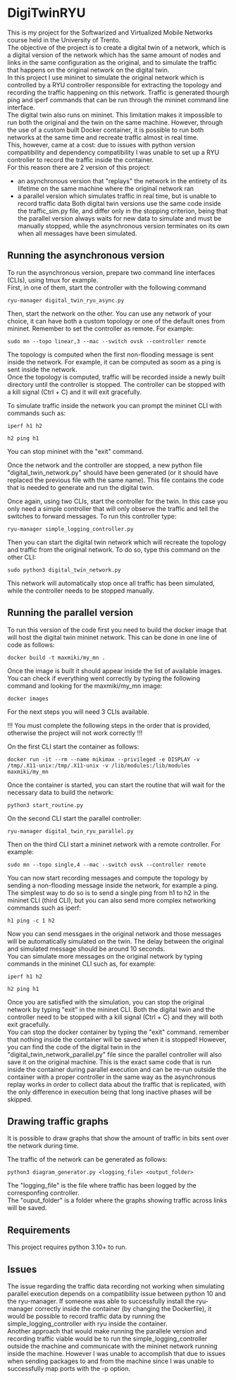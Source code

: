 # DigiTwinRYU

This is my project for the Softwarized and Virtualized Mobile Networks course held in the University of Trento.<br>
The objective of the project is to create a digital twin of a network, which is a digital version of the network which has the same amount of nodes and links in the same configuration as the original, and to simulate the traffic that happens on the original network on the digital twin.<br>
In this project I use mininet to simulate the original network which is controlled by a RYU controller responsible for extracting the topology and recording the traffic happening on this network. Traffic is generated thourgh ping and iperf commands that can be run through the mininet command line interface.<br>
The digital twin also runs on mininet. This limitation makes it impossible to run both the original and the twin on the same machine. However, through the use of a custom built Docker container, it is possible to run both networks at the same time and recreate traffic almost in real time.<br>
This, however, came at a cost: due to issues with python version compatibility and dependency compatibility I was unable to set up a RYU controller to record the traffic inside the container.<br>
For this reason there are 2 version of this project: 
* an asynchronous version that "replays" the network in the entirety of its lifetime on the same machine where the original network ran
* a parallel version which simulates traffic in real time, but is unable to record traffic data
Both digital twin versions use the same code inside the traffic_sim.py file, and differ only in the stopping criterion, being that the parallel version always waits for new data to simulate and must be manually stopped, while the asynchronous version terminates on its own when all messages have been simulated.

## Running the asynchronous version

To run the asynchronous version, prepare two command line interfaces (CLIs), using tmux for example. <br>
First, in one of them, start the controller with the following command

```
ryu-manager digital_twin_ryu_async.py
```

Then, start the network on the other. You can use any network of your choice, it can have both a custom topology or one of the default ones from mininet. Remember to set the controller as remote. For example:

```
sudo mn --topo linear,3 --mac --switch ovsk --controller remote 
```

The topology is computed when the first non-flooding message is sent inside the network. For example, it can be computed as soom as a ping is sent inside the network. <br>
Once the topology is computed, traffic will be recorded inside a newly built directory until the controller is stopped. The controller can be stopped with a kill signal (Ctrl + C) and it will exit gracefully.

To simulate traffic inside the network you can prompt the mininet CLI with commands such as:

```
iperf h1 h2
```
```
h2 ping h1
```

You can stop mininet with the "exit" command. <br>

Once the network and the controller are stopped, a new python file "digital_twin_network.py" should have been generated (or it should have replaced the previous file with the same name). This file contains the code that is needed to generate and run the digital twin.<br>

Once again, using two CLIs, start the controller for the twin. In this case you only need a simple controller that will only observe the traffic and tell the switches to forward messages. To run this controller type:

```
ryu-manager simple_logging_controller.py
```

Then you can start the digital twin network which will recreate the topology and traffic from the original network. To do so, type this command on the other CLI:

```
sudo python3 digital_twin_network.py
```

This network will automatically stop once all traffic has been simulated, while the controller needs to be stopped manually.

## Running the parallel version

To run this version of the code first you need to build the docker image that will host the digital twin mininet network. This can be done in one line of code as follows:

```
docker build -t maxmiki/my_mn .
```

Once the image is built it should appear inside the list of available images. You can check if everything went correctly by typing the following command and looking for the maxmiki/my_mn image:

```
docker images
```

For the next steps you will need 3 CLIs available.<br>

!!! You must complete the following steps in the order that is provided, otherwise the project will not work correctly !!! <br>

On the first CLI start the container as follows:

```
docker run -it --rm --name mikimax --privileged -e DISPLAY -v /tmp/.X11-unix:/tmp/.X11-unix -v /lib/modules:/lib/modules maxmiki/my_mn
```

Once the container is started, you can start the routine that will wait for the necessary data to build the network:

```
python3 start_routine.py
```

On the second CLI start the parallel controller:

```
ryu-manager digital_twin_ryu_parallel.py
```

Then on the third CLI start a mininet network with a remote controller. For example:

```
sudo mn --topo single,4 --mac --switch ovsk --controller remote 
```

You can now start recording messages and compute the topology by sending a non-flooding message inside the network, for example a ping. The simplest way to do so is to send a single ping from h1 to h2 in the mininet CLI (third CLI), but you can also send more complex networking commands such as iperf:
```
h1 ping -c 1 h2
```

Now you can send messgaes in the original network and those messages will be automatically simulated on the twin. 
The delay between the original and simulated message should be around 10 seconds. <br>
You can simulate more messages on the original network by typing commands in the mininet CLI such as, for example:

```
iperf h1 h2
```
```
h2 ping h1
```

Once you are satisfied with the simulation, you can stop the original network by typing "exit" in the mininet CLI.
Both the digital twin and the controller need to be stopped with a kill signal (Ctrl + C) and they will both exit gracefully.<br>
You can stop the docker container by typing the "exit" command. remember that nothing inside the container will be saved when it is stopped! However, you can find the code of the digital twin in the "digital_twin_network_parallel.py" file since the parallel controller will also save it on the original machine. This is the exact same code that is run inside the container during parallel execution and can be re-run outside the container with a proper controller in the same way as the asynchronous replay works in order to collect data about the traffic that is replicated, with the only difference in execution being that long inactive phases will be skipped.

## Drawing traffic graphs

It is possible to draw graphs that show the amount of traffic in bits sent over the network during time.<br>

The traffic of the network can be generated as follows:
```
python3 diagram_generator.py <logging_file> <output_folder>
```
The "logging_file" is the file where traffic has been logged by the corresponfing controller.<br>
The "ouput_folder" is a folder where the graphs showing traffic across links will be saved.

## Requirements

This project requires python 3.10+ to run.

## Issues

The issue regarding the traffic data recording not working when simulating parallel execution depends on a compatibility issue between python 10 and the ryu-manager. If someone was able to successfully install the ryu-manager correctly inside the container (by changing the Dockerfile), it would be possible to record traffic data by running the simple_logging_controller with ryu inside the container.<br>
Another approach that would make running the parallele version and recording traffic viable would be to run the simple_logging_controller outside the machine and communicate with the mininet network running inside the machine. However I was unable to accomplish that due to issues when sending packages to and from the machine since I was unable to successfully map ports with the -p option.
